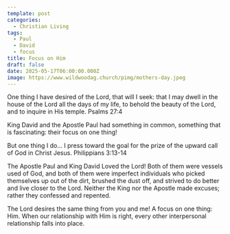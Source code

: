 ```yaml
---
template: post
categories:
  - Christian Living
tags:
  - Paul
  - David
  - focus
title: Focus on Him
draft: false
date: 2025-05-17T06:00:00.000Z
image: https://www.wildwoodag.church/pimg/mothers-day.jpeg
---
```

One thing I have desired of the Lord, that will I seek: that I may dwell in the house of the Lord all the days of my life, to behold the beauty of the Lord, and to inquire in His temple. Psalms 27:4

King David and the Apostle Paul had something in common, something that is fascinating: their focus on one thing!

But one thing I do... I press toward the goal for the prize of the upward call of God in Christ Jesus.  Philippians 3:13-14

The Apostle Paul and King David Loved the Lord! Both of them were vessels used of God, and both of them were imperfect individuals who picked themselves up out of the dirt, brushed the dust off, and strived to do better and live closer to the Lord. Neither the King nor the Apostle made excuses; rather they confessed and repented.

The Lord desires the same thing from you and me! A focus on one thing: Him. When our relationship with Him is right, every other interpersonal relationship falls into place.
